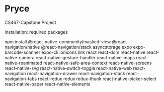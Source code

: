 # Pryce
CS467-Capstone Project

Installation:
required packages

npm install @react-native-community/masked-view @react-navigation/native @react-navigation/stack asyncstorage expo expo-barcode-scanner expo-cli ionicons link react react-dom react-native react-native-camera react-native-gesture-handler react-native-maps react-native-reanimated react-native-safe-area-context react-native-screens react-native-svg react-native-switch-toggle react-native-web react-navigation react-navigation-drawer react-navigation-stack react-navigation-tabs react-redux redux redux-thunk react-native-picker-select react-native-paper react-native-elements